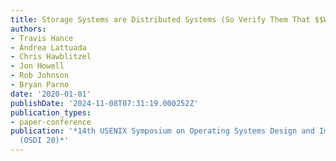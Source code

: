 ```yaml
---
title: Storage Systems are Distributed Systems (So Verify Them That $$Way!$$)
authors:
- Travis Hance
- Andrea Lattuada
- Chris Hawblitzel
- Jon Howell
- Rob Johnson
- Bryan Parno
date: '2020-01-01'
publishDate: '2024-11-08T07:31:19.000252Z'
publication_types:
- paper-conference
publication: '*14th USENIX Symposium on Operating Systems Design and Implementation
  (OSDI 20)*'
---
```

